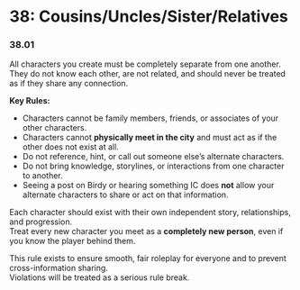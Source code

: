 # 38: Cousins/Uncles/Sister/Relatives

### 38.01 <a href="#vfow32yj99pe" id="vfow32yj99pe"></a>

All characters you create must be completely separate from one another.\
They do not know each other, are not related, and should never be treated as if they share any connection.

**Key Rules:**

* Characters cannot be family members, friends, or associates of your other characters.
* Characters cannot **physically meet in the city** and must act as if the other does not exist at all.
* Do not reference, hint, or call out someone else’s alternate characters.
* Do not bring knowledge, storylines, or interactions from one character to another.
* Seeing a post on Birdy or hearing something IC does **not** allow your alternate characters to share or act on that information.

Each character should exist with their own independent story, relationships, and progression.\
Treat every new character you meet as a **completely new person**, even if you know the player behind them.

This rule exists to ensure smooth, fair roleplay for everyone and to prevent cross-information sharing.\
Violations will be treated as a serious rule break.
